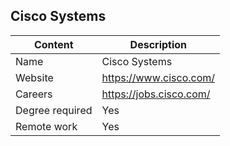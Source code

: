 ## Cisco Systems

Content|Description
-|-
Name|Cisco Systems
Website|https://www.cisco.com/
Careers|https://jobs.cisco.com/
Degree required|Yes
Remote work|Yes
